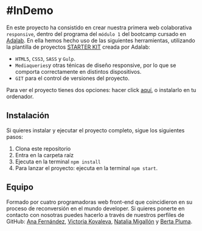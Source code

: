 # #InDemo

En este proyecto ha consistido en crear nuestra primera web colaborativa `responsive`, dentro del programa del `módulo 1` del bootcamp cursado en [Adalab](https://adalab.es/). 
En ella hemos hecho uso de las siguientes herramientas, utilizando la plantilla de proyectos [STARTER KIT](https://github.com/Adalab/adalab-web-starter-kit) creada por Adalab:
- `HTML5`, `CSS3`, `SASS` y `Gulp`.
- `Mediaqueries`y otras ténicas de diseño responsive, por lo que se comporta correctamente en distintos dispositivos.
- `GIT` para el control de versiones del proyecto.

Para ver el proyecto tienes dos opciones: hacer click [aquí](https://nataliamigallon.github.io/InDemo/), o instalarlo en tu ordenador.

## Instalación

Si quieres instalar y ejecutar el proyecto completo, sigue los siguientes pasos:

1. Clona este repositorio
2. Entra en la carpeta raíz
3. Ejecuta en la terminal `npm install`
4. Para lanzar el proyecto: ejecuta en la terminal `npm start`.

## Equipo

Formado por cuatro programadoras web front-end que coincidieron en su proceso de reconversión en el mundo developer. Si quieres ponerte en contacto con nosotras puedes hacerlo a través de nuestros perfiles de GitHub: [Ana Fernández](https://github.com/Anafruiz), [Victoria Kovaleva](https://github.com/kvi-ki), [Natalia Migallón](https://github.com/NataliaMigallon) y [Berta Pluma](https://github.com/bertapsan).
